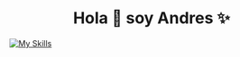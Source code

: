 <h1 align="center">Hola 👋  soy Andres ✨ </h1> 

[![My Skills](https://skillicons.dev/icons?i=js,html,css,flutter,react)](https://skillicons.dev)

